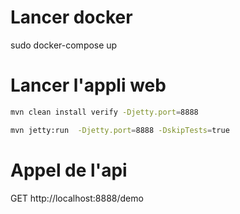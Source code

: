# Lancer docker

sudo docker-compose up

# Lancer l'appli web

```sh
mvn clean install verify -Djetty.port=8888

mvn jetty:run  -Djetty.port=8888 -DskipTests=true
```

# Appel de l'api

GET http://localhost:8888/demo